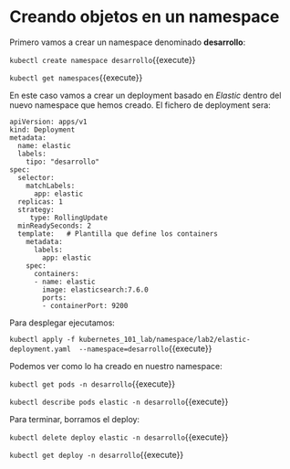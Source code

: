 # Creando objetos en un namespace

Primero vamos a crear un namespace denominado **desarrollo**:

 `kubectl create namespace desarrollo`{{execute}}

`kubectl get namespaces`{{execute}}

En este caso vamos a crear un deployment basado en *Elastic* dentro del nuevo namespace que hemos creado. El fichero de deployment sera:

```
apiVersion: apps/v1
kind: Deployment
metadata:
  name: elastic
  labels:
    tipo: "desarrollo"
spec:
  selector:   
    matchLabels:
      app: elastic
  replicas: 1
  strategy:
     type: RollingUpdate
  minReadySeconds: 2
  template:   # Plantilla que define los containers
    metadata:
      labels:
        app: elastic
    spec:
      containers:
      - name: elastic
        image: elasticsearch:7.6.0
        ports:
        - containerPort: 9200
```

Para desplegar ejecutamos:

`kubectl apply -f kubernetes_101_lab/namespace/lab2/elastic-deployment.yaml  --namespace=desarrollo`{{execute}}

Podemos ver como lo ha creado en nuestro namespace:

`kubectl get pods -n desarrollo`{{execute}}

`kubectl describe pods elastic -n desarrollo`{{execute}}

Para terminar, borramos el deploy:

`kubectl delete deploy elastic -n desarrollo`{{execute}}

`kubectl get deploy -n desarrollo`{{execute}}

